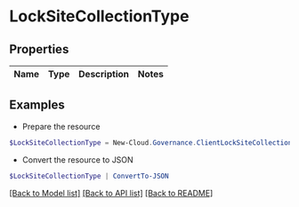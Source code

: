 # LockSiteCollectionType
## Properties

Name | Type | Description | Notes
------------ | ------------- | ------------- | -------------

## Examples

- Prepare the resource
```powershell
$LockSiteCollectionType = New-Cloud.Governance.ClientLockSiteCollectionType 
```

- Convert the resource to JSON
```powershell
$LockSiteCollectionType | ConvertTo-JSON
```

[[Back to Model list]](../README.md#documentation-for-models) [[Back to API list]](../README.md#documentation-for-api-endpoints) [[Back to README]](../README.md)

